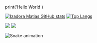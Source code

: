 print('Hello World')

[![Izadora Matias GitHub stats](https://github-readme-stats.vercel.app/api?username=izadoramatias&show_icons=true&theme=tokyonight)](https://github.com/izadoramatias/github-readme-stats)
[![Top Langs](https://github-readme-stats.vercel.app/api/top-langs/?username=izadoramatias&show_icons=true&theme=tokyonight)](https://github.com/izadoramatias/github-readme-stats)




<div>
  <a href="https://instagram.com/izaap.m?utm_medium=copy_link" target="_blank"><img src="https://img.shields.io/badge/-Instagram-%23E4405F?style=for-the-badge&logo=instagram&logoColor=white" target="_blank"></a>
 <a href="https://www.linkedin.com/in/izadora-matias-0655031ba" target="_blank"><img src="https://img.shields.io/badge/-LinkedIn-%230077B5?style=for-the-badge&logo=linkedin&logoColor=white" target="_blank"></a>
</div>
 
<div> 
 
  ![Snake animation](https://github.com/izadoramatias/izadoramatias/blob/output/github-contribution-grid-snake.svg)
 
</div>
